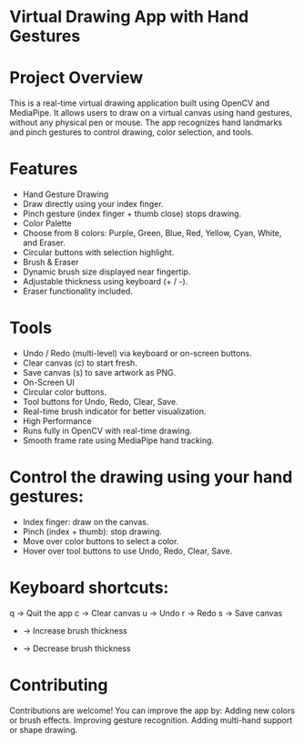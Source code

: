 # Virtual Drawing App with Hand Gestures
# Project Overview

This is a real-time virtual drawing application built using OpenCV and MediaPipe. It allows users to draw on a virtual canvas using hand gestures, without any physical pen or mouse. The app recognizes hand landmarks and pinch gestures to control drawing, color selection, and tools.

# Features
- Hand Gesture Drawing
- Draw directly using your index finger.
- Pinch gesture (index finger + thumb close) stops drawing.
- Color Palette
- Choose from 8 colors: Purple, Green, Blue, Red, Yellow, Cyan, White, and Eraser.
- Circular buttons with selection highlight.
- Brush & Eraser
- Dynamic brush size displayed near fingertip.
- Adjustable thickness using keyboard (+ / -).
- Eraser functionality included.

# Tools
- Undo / Redo (multi-level) via keyboard or on-screen buttons.
- Clear canvas (c) to start fresh.
- Save canvas (s) to save artwork as PNG.
- On-Screen UI
- Circular color buttons.
- Tool buttons for Undo, Redo, Clear, Save.
- Real-time brush indicator for better visualization.
- High Performance
- Runs fully in OpenCV with real-time drawing.
- Smooth frame rate using MediaPipe hand tracking.

# Control the drawing using your hand gestures:
- Index finger: draw on the canvas.
- Pinch (index + thumb): stop drawing.
- Move over color buttons to select a color.
- Hover over tool buttons to use Undo, Redo, Clear, Save.

# Keyboard shortcuts:
q → Quit the app
c → Clear canvas
u → Undo
r → Redo
s → Save canvas
+ → Increase brush thickness
- → Decrease brush thickness

# Contributing
Contributions are welcome! You can improve the app by:
Adding new colors or brush effects.
Improving gesture recognition.
Adding multi-hand support or shape drawing.
